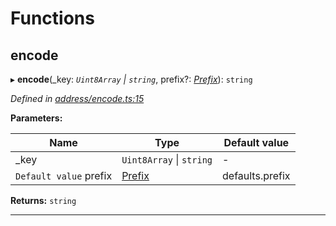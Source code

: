 

# Functions

<a id="encode"></a>

##  encode

▸ **encode**(_key: *`Uint8Array` \| `string`*, prefix?: *[Prefix](_address_types_.md#prefix)*): `string`

*Defined in [address/encode.ts:15](https://github.com/polkadot-js/common/blob/eb167f8/packages/keyring/src/address/encode.ts#L15)*

**Parameters:**

| Name | Type | Default value |
| ------ | ------ | ------ |
| _key | `Uint8Array` \| `string` | - |
| `Default value` prefix | [Prefix](_address_types_.md#prefix) |  defaults.prefix |

**Returns:** `string`

___

